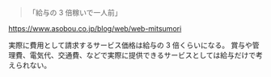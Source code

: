 > 「給与の 3 倍稼いで一人前」

https://www.asobou.co.jp/blog/web/web-mitsumori

実際に費用として請求するサービス価格は給与の 3 倍くらいになる。
賞与や管理費、電気代、交通費、などで実際に提供できるサービスとしては給与だけで考えられない。
